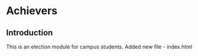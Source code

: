 # Achievers
## Introduction
This is an election module for campus students.
Added new file - index.html